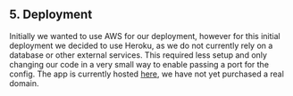 ## 5. Deployment
Initially we wanted to use AWS for our deployment, however for this initial deployment we decided to use Heroku, as we do not currently rely on a database or other external services.
This required less setup and only changing our code in a very small way to enable passing a port for the config.
The app is currently hosted [here](https://pulp-papers.herokuapp.com/), we have not yet purchased a real domain.
